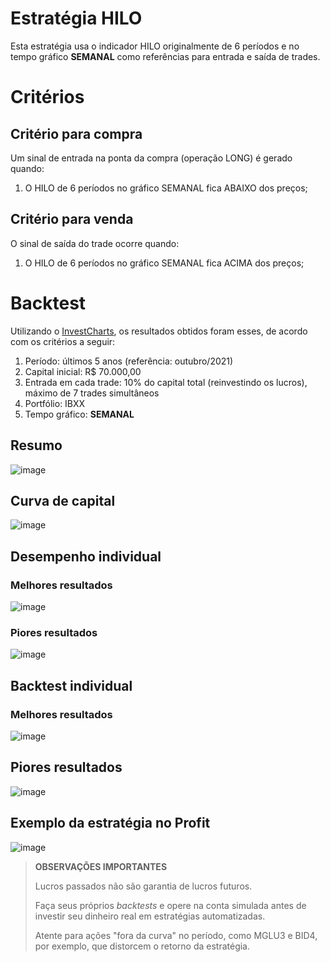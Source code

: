 # Estratégia HILO

Esta estratégia usa o indicador HILO originalmente de 6 períodos e no tempo gráfico **SEMANAL** como referências para entrada e saída de trades.

# Critérios

## Critério para compra

Um sinal de entrada na ponta da compra (operação LONG) é gerado quando:

1) O HILO de 6 períodos no gráfico SEMANAL fica ABAIXO dos preços;

## Critério para venda

O sinal de saída do trade ocorre quando:

1) O HILO de 6 períodos no gráfico SEMANAL fica ACIMA dos preços;


# Backtest

Utilizando o [InvestCharts](https://investcharts.com/), os resultados obtidos foram esses, de acordo com os critérios a seguir:

1) Período: últimos 5 anos (referência: outubro/2021)
2) Capital inicial: R$ 70.000,00
3) Entrada em cada trade: 10% do capital total (reinvestindo os lucros), máximo de 7 trades simultâneos
4) Portfólio: IBXX
5) Tempo gráfico: **SEMANAL**

## Resumo
![image](https://user-images.githubusercontent.com/6900313/139922120-54f927d5-2f0d-414e-8743-a27e2239d58c.png)


## Curva de capital
![image](https://user-images.githubusercontent.com/6900313/139922163-433d4609-7c59-4bc7-b063-14be1393f78a.png)

## Desempenho individual

### Melhores resultados
![image](https://user-images.githubusercontent.com/6900313/139922203-1406b4b8-5e06-451b-95a2-2b3f6615031d.png)


### Piores resultados
![image](https://user-images.githubusercontent.com/6900313/139922228-15d7e5d3-f2f1-45d6-8eb8-8c3d605ddc44.png)

## Backtest individual

### Melhores resultados
![image](https://user-images.githubusercontent.com/6900313/139922938-5fe35495-ab3a-47a2-8961-21ee786a8165.png)

## Piores resultados
![image](https://user-images.githubusercontent.com/6900313/139922312-f78148fc-94bb-40ff-a303-171d2a662acd.png)

## Exemplo da estratégia no Profit
![image](https://user-images.githubusercontent.com/6900313/139923196-48973dab-1b7b-4503-a8c1-54fa531e6c2a.png)


> **OBSERVAÇÕES IMPORTANTES**
> 
> Lucros passados não são garantia de lucros futuros.
> 
> Faça seus próprios *backtests* e opere na conta simulada antes de investir seu dinheiro real em estratégias automatizadas.
>
> Atente para ações "fora da curva" no período, como MGLU3 e BID4, por exemplo, que distorcem o retorno da estratégia.
> 
